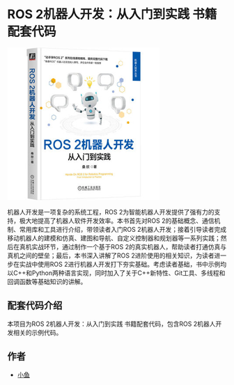 # ROS 2机器人开发：从入门到实践 书籍配套代码

![](./image/book.jpg)

机器人开发是一项复杂的系统工程，ROS 2为智能机器人开发提供了强有力的支持，极大地提高了机器人软件开发效率。本书首先对ROS 2的基础概念、通信机制、常用库和工具进行介绍，带领读者入门ROS 2机器人开发；接着引导读者完成移动机器人的建模和仿真、建图和导航、自定义控制器和规划器等一系列实践；然后在真机实战环节，通过制作一个基于ROS 2的真实机器人，帮助读者打通仿真与真机之间的壁垒；最后，本书深入讲解了ROS 2进阶使用的相关知识，为读者进一步在实战中使用ROS 2进行机器人开发打下夯实基础。考虑读者基础，书中示例均以C++和Python两种语言实现，同时加入了关于C++新特性、Git工具、多线程和回调函数等基础知识的讲解。

## 配套代码介绍

本项目为ROS 2机器人开发：从入门到实践 书籍配套代码，包含ROS 2机器人开发相关的示例代码。

## 作者

- [小鱼](https://github.com/fishros)
